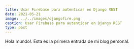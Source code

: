 ```yaml
---
title: Usar Firebase para autenticar en Django REST
date: 2021-05-21
image: ../../images/djangofire.png
caption: Usar Firebase para autenticar en Django REST
type: post
---
```


Hola mundo!. Esta es la primera entrada de mi blog personal.

